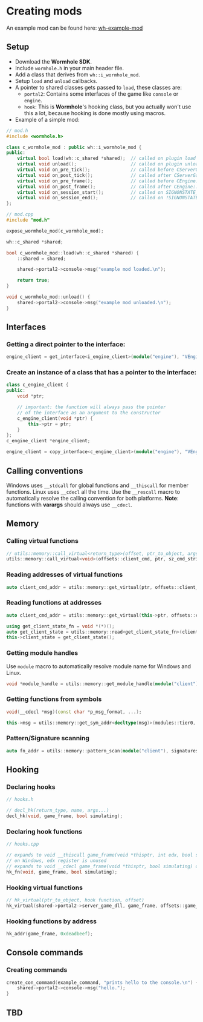 # Creating mods

An example mod can be found here: [wh-example-mod](https://github.com/Zyntex1/wh-example-mod)

## Setup
- Download the **Wormhole SDK**.
- Include `wormhole.h` in your main header file.
- Add a class that derives from `wh::i_wormhole_mod`.
- Setup `load` and `unload` callbacks.
- A pointer to shared classes gets passed to `load`, these classes are:
    - `portal2`: Contains some interfaces of the game like `console` or `engine`.
    - `hook`: This is **Wormhole**'s hooking class, but you actually won't use this a lot, because hooking is done mostly using macros.
- Example of a simple mod:
```cpp
// mod.h
#include <wormhole.h>

class c_wormhole_mod : public wh::i_wormhole_mod {
public:
	virtual bool load(wh::c_shared *shared);  // called on plugin load
	virtual void unload();                    // called on plugin unload
	virtual void on_pre_tick();               // called before CServerGameDLL::GameFrame
	virtual void on_post_tick();              // called after CServerGameDll::GameFrame
	virtual void on_pre_frame();              // called before CEngine::Frame
	virtual void on_post_frame();             // called after CEngine::Frame
	virtual void on_session_start();          // called on SIGNONSTATE_FULL
	virtual void on_session_end();            // called on !SIGNONSTATE_FULL
};

// mod.cpp
#include "mod.h"

expose_wormhole_mod(c_wormhole_mod); 

wh::c_shared *shared;

bool c_wormhole_mod::load(wh::c_shared *shared) {
	::shared = shared;

	shared->portal2->console->msg("example mod loaded.\n");

	return true;
}

void c_wormhole_mod::unload() {
	shared->portal2->console->msg("example mod unloaded.\n");
}
```
## Interfaces
### Getting a direct pointer to the interface:
```cpp
engine_client = get_interface<i_engine_client>(module("engine"), "VEngineClient015");
```
### Create an instance of a class that has a pointer to the interface:
```cpp
class c_engine_client {
public:
	void *ptr;

	// important: the function will always pass the pointer 
	// of the interface as an argument to the constructor
	c_engine_client(void *ptr) {
		this->ptr = ptr;
	}
};
c_engine_client *engine_client;

engine_client = copy_interface<c_engine_client>(module("engine"), "VEngineClient015");
```

## Calling conventions
Windows uses `__stdcall` for global functions and `__thiscall` for member functions.
Linux uses `__cdecl` all the time.
Use the `__rescall` macro to automatically resolve the calling convention for both platforms.
**Note**: functions with **varargs** should always use `__cdecl`. 

## Memory
### Calling virtual functions
```cpp
// utils::memory::call_virtual<return_type>(offset, ptr_to_object, args...);
utils::memory::call_virtual<void>(offsets::client_cmd, ptr, sz_cmd_string);
```

### Reading addresses of virtual functions
```cpp
auto client_cmd_addr = utils::memory::get_virtual(ptr, offsets::client_cmd);
```

### Reading functions at addresses
```cpp
auto client_cmd_addr = utils::memory::get_virtual(this->ptr, offsets::client_cmd);

using get_client_state_fn = void *(*)();
auto get_client_state = utils::memory::read<get_client_state_fn>(client_cmd_addr + offsets::get_client_state);
this->client_state = get_client_state();
```

### Getting module handles
Use `module` macro to automatically resolve module name for Windows and Linux.
```cpp
void *module_handle = utils::memory::get_module_handle(module("client"));
```

### Getting functions from symbols
```cpp
void(__cdecl *msg)(const char *p_msg_format, ...);

this->msg = utils::memory::get_sym_addr<decltype(msg)>(modules::tier0, symbols::msg);
```

### Pattern/Signature scanning
```cpp
auto fn_addr = utils::memory::pattern_scan(module("client"), signatures::calc_view_model_lag);
```

## Hooking
### Declaring hooks
```cpp
// hooks.h

// decl_hk(return_type, name, args...)
decl_hk(void, game_frame, bool simulating);
```

### Declaring hook functions
```cpp
// hooks.cpp

// expands to void __thiscall game_frame(void *thisptr, int edx, bool simulating)
// on Windows, edx register is unused
// expands to void __cdecl game_frame(void *thisptr, bool simulating) on Linux
hk_fn(void, game_frame, bool simulating);
```

### Hooking virtual functions
```cpp
// hk_virtual(ptr_to_object, hook function, offset)
hk_virtual(shared->portal2->server_game_dll, game_frame, offsets::game_frame);
```

### Hooking functions by address
```cpp
hk_addr(game_frame, 0xdeadbeef);
```

## Console commands
### Creating commands
```cpp
create_con_command(example_command, "prints hello to the console.\n") {
    shared->portal2->console->msg("hello.");
}
```

## TBD